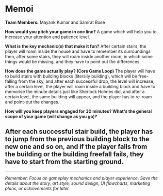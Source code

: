 
# Memoi

**Team Members:** Mayank Kumar and Samrat Bose

**How would you pitch your game in one line?**
A game which will help you to increase your attention and patience level.

**What is the key mechanic(s) that make it fun?**
After certain stairs, the player will roam inside the house and have to remember its surroundings then, after some stairs, they will roam inside another room, in which some things would be missing, and they have to point out the differences.

**How does the game actually play? (Core Game Loop)**
The player will have to build stairs with building blocks (literally building), which will be free-falling from the sky, and after each successful drop, the level will increase, after a certain level, the player will roam inside a building block and have to memorise the minute details just like Sherlock Holmes did, and after a certain level, the same building will appear, and the player has to re-roam and point-out the changes.

**How will you keep players engaged for 30 minutes? What's the general scope of your game (will change as you go)?**

After each successful stair build, the player has to jump from the previous building block to the new one and so on, and if the player falls from the building or the building freefall fails, they have to start from the starting ground.
-
---
*Remember: Focus on gameplay mechanics and player experience. Save the details about the story, art style, sound design, UI flowcharts, marketing plans, or achievements for later.*
